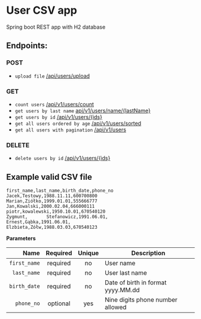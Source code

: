 # User CSV app
Spring boot REST app with H2 database

## Endpoints:

### POST
* `upload file` [/api/users/upload](http://localhost:8080/api/v1/users/upload)

### GET
* `count users` [/api/v1/users/count](http://localhost:8080/api/v1/users/count)
* `get users by last name` [api/v1/users/name/{lastName}](http://localhost:8080/api/v1/users/name/{lastName})
* `get users by id` [/api/v1/users/{ids}](http://localhost:8080/api/v1/users/{ids})
* `get all users ordered by age` [/api/v1/users/sorted](http://localhost:8080/api/v1/users/sorted)
* `get all users with pagination` [/api/v1/users](http://localhost:8080/api/v1/users)

### DELETE
* `delete users by id` [/api/v1/users/{ids}](http://localhost:8080/api/v1/users/{ids})

## Example valid CSV file

```
first_name,last_name,birth_date,phone_no
Jacek,Testowy,1988.11.11,600700800
Marian,Ziółko,1999.01.01,555666777
Jan,Kowalski,2000.02.04,666000111
piotr,kowalewski,1950.10.01,670540120
Zygmunt,       Stefanowicz,1991.06.01,
Ernest,Gąbka,1991.06.01,
Elzbieta,Zółw,1988.03.03,670540123
```

**Parameters**

|          Name | Required | Unique | Description                        |
| -------------:|:--------:|:------:|------------------------------------|
|    `first_name` | required |   no   | User name                          |
|    `last_name` | required |   no   | User last name                     |
|    `birth_date` | required |   no   | Date of birth in format yyyy.MM.dd |
|    `phone_no` | optional |  yes   | Nine digits phone number allowed   |
